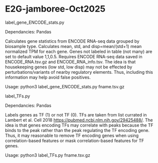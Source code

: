 # E2G-jamboree-Oct2025

label_gene_ENCODE_stats.py

Dependancies: Pandas

Calculates gene statistics from ENCODE RNA-seq data grouped by biosample type. Calculates mean, std, and disp=mean/(std+1) mean normalized TPM for each gene. Genes not labeled in table (not many) are set to default value 1,1,0.5. Requires ENCODE RNA-seq data saved in ENCODE_RNA.tsv.gz and ENCODE_RNA_info.tsv. The idea is that housekeeping genes (low std, low disp) may not be effected by perturbations/variants of nearby regulatory elements. Thus, including this information may help avoid false positives.

Usage: python3 label_gene_ENCODE_stats.py fname.tsv.gz


label_TFs.py

Dependancies: Pandas

Labels genes as TF (1) or not TF (0). TFs are taken from list currated in Lambert et al. Cell 2018 https://pubmed.ncbi.nlm.nih.gov/29425488/. The idea is that genes encoding TFs may correlate with peaks because the TF binds to the peak rather than the peak regulating the TF encoding gene. Thus, it may reasonable to remove TF encoding genes when using correlation-based features or mask correlation-based features for TF genes.

Usage: python3 label_TFs.py fname.tsv.gz
